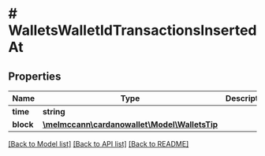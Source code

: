# # WalletsWalletIdTransactionsInsertedAt

## Properties

Name | Type | Description | Notes
------------ | ------------- | ------------- | -------------
**time** | **string** |  | 
**block** | [**\melmccann\cardanowallet\Model\WalletsTip**](WalletsTip.md) |  | 

[[Back to Model list]](../../README.md#documentation-for-models) [[Back to API list]](../../README.md#documentation-for-api-endpoints) [[Back to README]](../../README.md)


